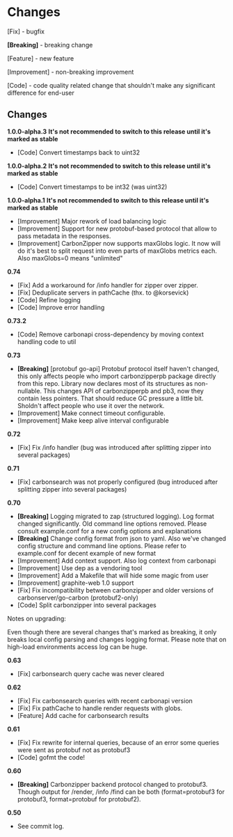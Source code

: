 Changes
=================================================

[Fix] - bugfix

**[Breaking]** - breaking change

[Feature] - new feature

[Improvement] - non-breaking improvement

[Code] - code quality related change that shouldn't make any significant difference for end-user


Changes
-------
**1.0.0-alpha.3** **It's not recommended to switch to this release until it's marked as stable**
   - [Code] Convert timestamps back to uint32

**1.0.0-alpha.2** **It's not recommended to switch to this release until it's marked as stable**
   - [Code] Convert timestamps to be int32 (was uint32)

**1.0.0-alpha.1** **It's not recommended to switch to this release until it's marked as stable**
   - [Improvement] Major rework of load balancing logic
   - [Improvement] Support for new protobuf-based protocol that allow to pass metadata in the responses.
   - [Improvement] CarbonZipper now supports maxGlobs logic. It now will do it's best to split request into even parts of maxGlobs metrics each. Also maxGlobs=0 means "unlimited"

**0.74**
   - [Fix] Add a workaround for /info handler for zipper over zipper.
   - [Fix] Deduplicate servers in pathCache (thx. to @korsevick)
   - [Code] Refine logging
   - [Code] Improve error handling

**0.73.2**
   - [Code] Remove carbonapi cross-dependency by moving context handling code to util

**0.73**
   - **[Breaking]** [protobuf go-api] Protobuf protocol itself haven't changed, this only affects people who import carbonzipperpb package directly from this repo. Library now declares most of its structures as non-nullable. This changes API of carbonzipperpb and pb3, now they contain less pointers. That should reduce GC pressure a little bit. Sholdn't affect people who use it over the network.
   - [Improvement] Make connect timeout configurable.
   - [Improvement] Make keep alive interval configurable

**0.72**
   - [Fix] Fix /info handler (bug was introduced after splitting zipper into several packages)

**0.71**
   - [Fix] carbonsearch was not properly configured (bug introduced after splitting zipper into several packages)

**0.70**
   - **[Breaking]** Logging migrated to zap (structured logging). Log format changed significantly. Old command line options removed. Please consult example.conf for a new config options and explanations
   - **[Breaking]** Change config format from json to yaml. Also we've changed config structure and command line options. Please refer to example.conf for decent example of new format
   - [Improvement] Add context support. Also log context from carbonapi
   - [Improvement] Use dep as a vendoring tool
   - [Improvement] Add a Makefile that will hide some magic from user
   - [Improvement] graphite-web 1.0 support
   - [Fix] Fix incompatibility between carbonzipper and older versions of carbonserver/go-carbon (protobuf2-only)
   - [Code] Split carbonzipper into several packages

Notes on upgrading:

Even though there are several changes that's marked as breaking, it only breaks local config parsing and changes logging format. Please note that on high-load environments access log can be huge.

**0.63**
   - [Fix] carbonsearch query cache was never cleared

**0.62**
   - [Fix] Fix carbonsearch queries with recent carbonapi version
   - [Fix] Fix pathCache to handle render requests with globs.
   - [Feature] Add cache for carbonsearch results

**0.61**
   - [Fix] Fix rewrite for internal queries, because of an error some queries were sent as protobuf not as protobuf3
   - [Code] gofmt the code!

**0.60**
   - **[Breaking]** Carbonzipper backend protocol changed to protobuf3. Though output for /render, /info /find can be both (format=protobuf3 for protobuf3, format=protobuf for protobuf2).

**0.50**
   - See commit log.
